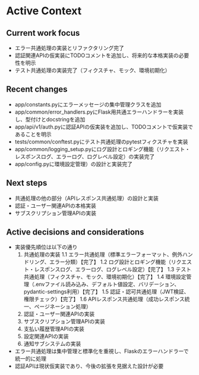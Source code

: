 # Active Context

## Current work focus
- エラー共通処理の実装とリファクタリング完了
- 認証関連APIの仮実装にTODOコメントを追加し、将来的な本格実装の必要性を明示
- テスト共通処理の実装完了（フィクスチャ、モック、環境初期化）

## Recent changes
- app/constants.pyにエラーメッセージの集中管理クラスを追加
- app/common/error_handlers.pyにFlask用共通エラーハンドラーを実装し、型付けとdocstringを追加
- app/api/v1/auth.pyに認証APIの仮実装を追加し、TODOコメントで仮実装であることを明示
- tests/common/conftest.pyにテスト共通処理のpytestフィクスチャを実装
- app/common/logging_setup.pyにログ設計とロギング機能（リクエスト・レスポンスログ、エラーログ、ログレベル設定）の実装完了
- app/config.pyに環境設定管理）の設計と実装完了

## Next steps
- 共通処理の他の部分（APIレスポンス共通処理）の設計と実装
- 認証・ユーザー関連APIの本格実装
- サブスクリプション管理APIの実装

## Active decisions and considerations
- 実装優先順位は以下の通り
  1. 共通処理の実装
    1.1 エラー共通処理（標準エラーフォーマット、例外ハンドリング、エラー分類）【完了】
    1.2 ログ設計とロギング機能（リクエスト・レスポンスログ、エラーログ、ログレベル設定）【完了】
    1.3 テスト共通処理（フィクスチャ、モック、環境初期化）【完了】
    1.4 環境設定管理（.envファイル読み込み、デフォルト値設定、バリデーション、pydantic-settings利用）【完了】
    1.5 認証・認可共通処理（JWT検証、権限チェック）【完了】
    1.6 APIレスポンス共通処理（成功レスポンス統一、ページネーション処理）
  2. 認証・ユーザー関連APIの実装
  3. サブスクリプション管理APIの実装
  4. 支払い履歴管理APIの実装
  5. 設定関連APIの実装
  6. 通知サブシステムの実装
- エラー共通処理は集中管理と標準化を重視し、Flaskのエラーハンドラーで統一的に処理
- 認証APIは現状仮実装であり、今後の拡張を見据えた設計が必要
